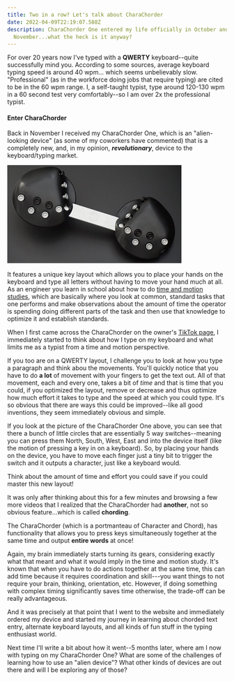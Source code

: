 ```yaml
---
title: Two in a row? Let's talk about CharaChorder
date: 2022-04-09T22:19:07.588Z
description: CharaChorder One entered my life officially in October and
  November...what the heck is it anyway?
---
```

For over 20 years now I've typed with a **QWERTY** keyboard--quite successfully mind you.  According to some sources, average keyboard typing speed is around 40 wpm... which seems unbelievably slow.  "Professional" (as in the workforce doing jobs that require typing) are cited to be in the 60 wpm range.  I, a self-taught typist, type around 120-130 wpm in a 60 second test very comfortably--so I am over 2x the professional typist.

#### Enter CharaChorder

Back in November I received my CharaChorder One, which is an "alien-looking device" (as some of my coworkers have commented) that is a completely new, and, in my opinion, ***revolutionary***, device to the keyboard/typing market.

![](cc1.jpg)

It features a unique key layout which allows you to place your hands on the keyboard and type all letters without having to move your hand much at all.  As an engineer you learn in school about how to do [time and motion studies](https://en.wikipedia.org/wiki/Time_and_motion_study), which are basically where you look at common, standard tasks that one performs and make observations about the amount of time the operator is spending doing different parts of the task and then use that knowledge to optimize it and establish standards.

When I first came across the CharaChorder on the owner's [TikTok page](https://www.tiktok.com/@rileyandrichy), I immediately started to think about how I type on my keyboard and what limits me as a typist from a time and motion perspective.  

If you too are on a QWERTY layout, I challenge you to look at how you type a paragraph and think abou the movements.  You'll quickly notice that you have to do **a lot** of movement with your fingers to get the text out.  All of that movement, each and every one, takes a bit of *time* and that is time that you could, if you optimized the layout, remove or decrease and thus optimize how much effort it takes to type and the speed at which you could type.  It's so obvious that there are ways this could be improved--like all good inventions, they seem immediately obvious and simple.

If you look at the picture of the CharaChorder One above, you can see that there a bunch of little circles that are essentially 5 way switches--meaning you can press them North, South, West, East and into the device itself (like the motion of pressing a key in on a keyboard).  So, by placing your hands on the device, you have to move each finger just a tiny bit to trigger the switch and it outputs a character, just like a keyboard would.

Think about the amount of time and effort you could save if you could master this new layout!

It was only after thinking about this for a few minutes and browsing a few more videos that I realized that the CharaChorder had **another**, not so obvious feature...which is called **chording**.

The CharaChorder (which is a portmanteau of Character and Chord), has functionality that allows you to press keys simultaneously together at the same time and output **entire words** at once!

Again, my brain immediately starts turning its gears, considering exactly what that meant and what it would imply in the time and motion study.  It's known that when you have to do actions together at the same time, this can add time because it requires coordination and skill---you want things to not require your brain, thinking, orientation, etc. However, if doing something with complex timing significantly saves time otherwise, the trade-off can be really advantageous.

And it was precisely at that point that I went to the website and immediately ordered my device and started my journey in learning about chorded text entry, alternate keyboard layouts, and all kinds of fun stuff in the typing enthusiast world.

Next time I'll write a bit about how it went--5 months later, where am I now with typing on my CharaChorder One?  What are some of the challenges of learning how to use an "alien device"?  What other kinds of devices are out there and will I be exploring any of those?
